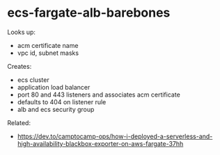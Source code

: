 # ecs-fargate-alb-barebones
Looks up:
- acm certificate name
- vpc id, subnet masks

Creates:
- ecs cluster
- application load balancer
- port 80 and 443 listeners and associates acm certificate
- defaults to 404 on listener rule
- alb and ecs security group

Related:
- https://dev.to/camptocamp-ops/how-i-deployed-a-serverless-and-high-availability-blackbox-exporter-on-aws-fargate-37hh
